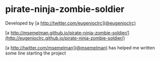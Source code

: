pirate-ninja-zombie-soldier
===========================

Developed by [a http://twitter.com/eugenioclrc](@eugenioclrc) 


[a http://msemelman.github.io/pirate-ninja-zombie-soldier/](http://eugenioclrc.github.io/pirate-ninja-zombie-soldier/)

[a http://twitter.com/msemelman](@msemelman) has helped me written some line starting the project